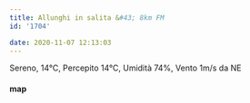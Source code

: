 ```yaml
---
title: Allunghi in salita &#43; 8km FM
id: '1704'

date: 2020-11-07 12:13:03
---
```


Sereno, 14°C, Percepito 14°C, Umidità 74%, Vento 1m/s da NE

<!-- ![image](/images/2021/08/20201107-activity-map_hu89f62f94e6062db8aef693ec194d2787_71648_700x0_resize_box_3.png) -->

#### map
